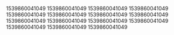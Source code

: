 1539860041049
1539860041049
1539860041049
1539860041049
1539860041049
1539860041049
1539860041049
1539860041049
1539860041049
1539860041049
1539860041049
1539860041049
1539860041049
1539860041049
1539860041049